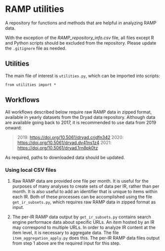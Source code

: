 # RAMP utilities

A repository for functions and methods that are helpful in analyzing RAMP data. 

With the exception of the *RAMP_repository_info.csv* file, all files except R 
and Python scripts should be excluded from the repository. 
Please update the ```.gitignore``` file as needed.

## Utilities

The main file of interest is ```utilities.py```, which can be imported into 
scripts:

```
from utilities import *
```

## Workflows

All workflows described below require raw RAMP data in zipped format,
available in yearly datasets from the Dryad data repository. Although data are
available going back to 2017, it is recommended to use data from 2019
onward:

> 2019: <https://doi.org/10.5061/dryad.crjdfn342>
> 2020: <https://doi.org/10.5061/dryad.dv41ns1z4>
> 2021: <https://doi.org/10.5061/dryad.1rn8pk0tz>

As required, paths to downloaded data should be updated.

### Using local CSV files

1. Raw RAMP data are provided one file per month. It is useful for the purposes
of many analyses to create sets of data per IR, rather than per month. It is
also useful to add an identifier that is unique to items within each IR. Both
of these processes can be accomplished using the file ```get_ir_subsets.py```, 
which requires raw RAMP data in zipped format as input.

2. The per-IR RAMP data output by ```get_ir_subsets.py``` contains search 
engine performace data about specific URLs. An *item* hosted by an IR may
correspond to multiple URLs. In order to analyze IR content at the item level,
it is necessary to aggregate data. The file ```item_aggregation_apply.py``` does
this. The per-IR RAMP data files output from step 1 above are the required
input for this step.

        
